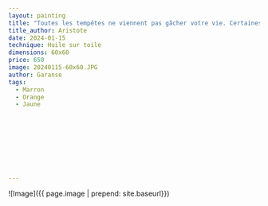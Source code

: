 ```yaml
---
layout: painting
title: "Toutes les tempêtes ne viennent pas gâcher votre vie. Certaines viennent nettoyer votre chemin." 						
title_author: Aristote                                                       
date: 2024-01-15
technique: Huile sur toile 
dimensions: 60x60
price: 650
image: 20240115-60x60.JPG 	
author: Garanse
tags:
  - Marron
  - Orange
  - Jaune
  
  
  
  
  
  
  
  
  
---
```

![Image]({{ page.image | prepend: site.baseurl}})

